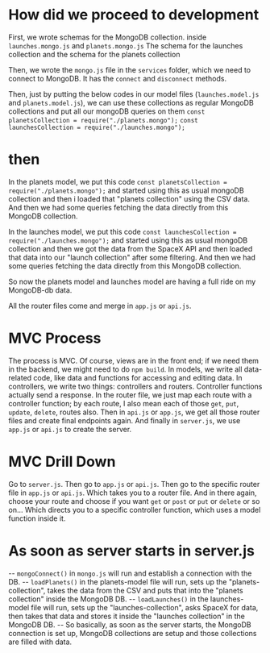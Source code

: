 # How did we proceed to development

First, we wrote schemas for the MongoDB collection. inside `launches.mongo.js` and `planets.mongo.js`
The schema for the launches collection
and the schema for the planets collection

Then, we wrote the `mongo.js` file in the `services` folder, which we need to connect to MongoDB.
It has the `connect` and `disconnect` methods.

Then, just by putting the below codes in our model files (`launches.model.js` and `planets.model.js`),
we can use these collections as regular MongoDB collections and put all our mongoDB queries on them
`const planetsCollection = require("./planets.mongo");`
`const launchesCollection = require("./launches.mongo");`

# then

In the planets model, we put this code `const planetsCollection = require("./planets.mongo");` and started using this as usual mongoDB collection and then i loaded that "planets collection" using the CSV data.
And then we had some queries fetching the data directly from this MongoDB collection.

In the launches model, we put this code `const launchesCollection = require("./launches.mongo");` and started using this as usual mongoDB collection and then we got the data from the SpaceX API and then loaded that data into our "launch collection" after some filtering.
And then we had some queries fetching the data directly from this MongoDB collection.

So now the planets model and launches model are having a full ride on my MongoDB-db data.

All the router files come and merge in `app.js` or `api.js`.

# MVC Process

The process is MVC.
Of course, views are in the front end; if we need them in the backend, we might need to do `npm build`.
In models, we write all data-related code, like data and functions for accessing and editing data.
In controllers, we write two things: controllers and routers.
Controller functions actually send a response.
In the router file, we just map each route with a controller function; by each route, I also mean each of those `get`, `put`, `update`, `delete`, routes also.
Then in `api.js` or `app.js`, we get all those router files and create final endpoints again.
And finally in `server.js`, we use `app.js` or `api.js` to create the server.

# MVC Drill Down

Go to `server.js`.
Then go to `app.js` or `api.js`.
Then go to the specific router file in `app.js` or `api.js`.
Which takes you to a router file.
And in there again, choose your route and choose if you want `get` or `post` or `put` or `delete` or so on...
Which directs you to a specific controller function, which uses a model function inside it.

# As soon as server starts in server.js

-- `mongoConnect()` in `mongo.js` will run and establish a connection with the DB.
-- `loadPlanets()` in the planets-model file will run, sets up the "planets-collection", takes the data from the CSV and puts that into the "planets collection" inside the MongoDB DB.
-- `loadLaunches()` in the launches-model file will run, sets up the "launches-collection", asks SpaceX for data, then takes that data and stores it inside the "launches collection" in the MongoDB DB.
-- So basically, as soon as the server starts, the MongoDB connection is set up, MongoDB collections are setup and those collections are filled with data.
